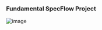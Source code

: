 ### Fundamental SpecFlow Project
![image](https://user-images.githubusercontent.com/61010367/177017319-14ed9c9e-f86f-48cc-a456-86f41c5e4706.png)
